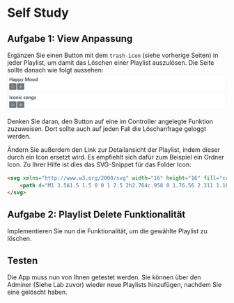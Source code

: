 # Self Study

## Aufgabe 1: View Anpassung

Ergänzen Sie einen Button mit dem `trash-icon` (siehe vorherige Seiten) in jeder Playlist, um damit das Löschen einer Playlist auszulösen. Die Seite sollte danach wie folgt aussehen:
![img.png](img/self_study.png)

Denken Sie daran, den Button auf eine im Controller angelegte Funktion zuzuweisen. Dort sollte auch auf jeden Fall die Löschanfrage geloggt werden.

Ändern Sie außerdem den Link zur Detailansicht der Playlist, indem dieser durch ein Icon ersetzt wird. Es empfiehlt sich dafür zum Beispiel ein Ordner Icon. Zu Ihrer Hilfe ist dies das SVG-Snippet für das Folder Icon:

```html
<svg xmlns="http://www.w3.org/2000/svg" width="16" height="16" fill="currentColor" class="bi bi-folder2-open" viewBox="0 0 16 16">
	<path d="M1 3.5A1.5 1.5 0 0 1 2.5 2h2.764c.958 0 1.76.56 2.311 1.184C7.985 3.648 8.48 4 9 4h4.5A1.5 1.5 0 0 1 15 5.5v.64c.57.265.94.876.856 1.546l-.64 5.124A2.5 2.5 0 0 1 12.733 15H3.266a2.5 2.5 0 0 1-2.481-2.19l-.64-5.124A1.5 1.5 0 0 1 1 6.14V3.5zM2 6h12v-.5a.5.5 0 0 0-.5-.5H9c-.964 0-1.71-.629-2.174-1.154C6.374 3.334 5.82 3 5.264 3H2.5a.5.5 0 0 0-.5.5V6zm-.367 1a.5.5 0 0 0-.496.562l.64 5.124A1.5 1.5 0 0 0 3.266 14h9.468a1.5 1.5 0 0 0 1.489-1.314l.64-5.124A.5.5 0 0 0 14.367 7H1.633z"/>
</svg>
```

## Aufgabe 2: Playlist Delete Funktionalität

Implementieren Sie nun die Funktionalität, um die gewählte Playlist zu löschen.

## Testen

Die App muss nun von Ihnen getestet werden. Sie können über den Adminer (Siehe Lab zuvor) wieder neue Playlists hinzufügen, nachdem Sie eine gelöscht haben.
